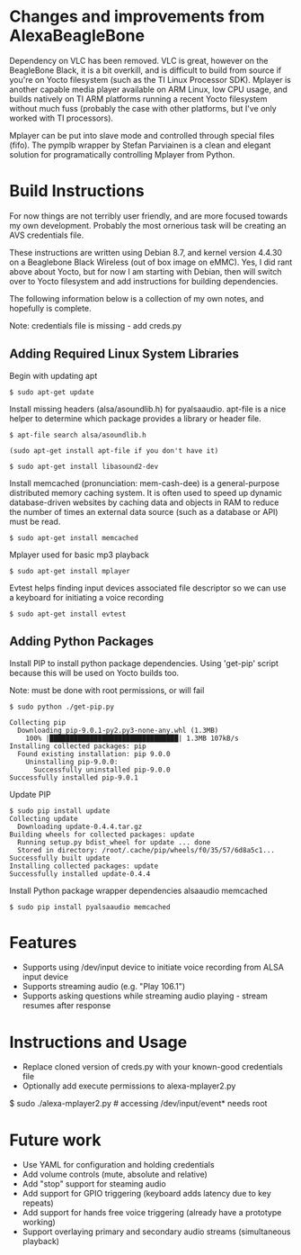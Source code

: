 Changes and improvements from AlexaBeagleBone
=============================================

Dependency on VLC has been removed.  VLC is great, however on the BeagleBone
Black, it is a bit overkill, and is difficult to build from source if you're on
Yocto filesystem (such as the TI Linux Processor SDK).  Mplayer is another
capable media player available on ARM Linux, low CPU usage, and builds natively
on TI ARM platforms running a recent Yocto filesystem without much fuss
(probably the case with other platforms, but I've only worked with TI
processors).

Mplayer can be put into slave mode and controlled through special files (fifo).
The pymplb wrapper by Stefan Parviainen is a clean and elegant solution for
programatically controlling Mplayer from Python.

Build Instructions
==================

For now things are not terribly user friendly, and are more focused towards my
own development.  Probably the most ornerious task will be creating an AVS
credentials file.

These instructions are written using Debian 8.7, and kernel version 4.4.30
on a Beaglebone Black Wireless (out of box image on eMMC).  Yes, I did rant
above about Yocto, but for now I am starting with Debian, then will switch
over to Yocto filesystem and add instructions for building dependencies.

The following information below is a collection of my own notes, and hopefully
is complete.

Note: credentials file is missing - add creds.py

Adding Required Linux System Libraries
--------------------------------------

Begin with updating apt

    $ sudo apt-get update

Install missing headers (alsa/asoundlib.h) for pyalsaaudio.  apt-file is
a nice helper to determine which package provides a library or header file.

    $ apt-file search alsa/asoundlib.h

    (sudo apt-get install apt-file if you don't have it)

    $ sudo apt-get install libasound2-dev

Install memcached (pronunciation: mem-cash-dee) is a general-purpose distributed
memory caching system. It is often used to speed up dynamic database-driven
websites by caching data and objects in RAM to reduce the number of times an
external data source (such as a database or API) must be read.

    $ sudo apt-get install memcached

Mplayer used for basic mp3 playback

    $ sudo apt-get install mplayer

Evtest helps finding input devices associated file descriptor so we can use a
keyboard for initiating a voice recording

    $ sudo apt-get install evtest

Adding Python Packages
----------------------

Install PIP to install python package dependencies.  Using 'get-pip' script
because this will be used on Yocto builds too.

Note: must be done with root permissions, or will fail


    $ sudo python ./get-pip.py

    Collecting pip
      Downloading pip-9.0.1-py2.py3-none-any.whl (1.3MB)
        100% |████████████████████████████████| 1.3MB 107kB/s 
    Installing collected packages: pip
      Found existing installation: pip 9.0.0
        Uninstalling pip-9.0.0:
          Successfully uninstalled pip-9.0.0
    Successfully installed pip-9.0.1
    
Update PIP

    $ sudo pip install update
    Collecting update
      Downloading update-0.4.4.tar.gz
    Building wheels for collected packages: update
      Running setup.py bdist_wheel for update ... done
      Stored in directory: /root/.cache/pip/wheels/f0/35/57/6d8a5c1...
    Successfully built update
    Installing collected packages: update
    Successfully installed update-0.4.4



Install Python package wrapper dependencies
    alsaaudio
    memcached

    $ sudo pip install pyalsaaudio memcached

Features
========

* Supports using /dev/input device to initiate voice recording from ALSA input device
* Supports streaming audio (e.g. "Play 106.1")
* Supports asking questions while streaming audio playing - stream resumes after response

Instructions and Usage
======================

* Replace cloned version of creds.py with your known-good credentials file
* Optionally add execute permissions to alexa-mplayer2.py

$ sudo ./alexa-mplayer2.py   # accessing /dev/input/event* needs root

Future work
===========

* Use YAML for configuration and holding credentials
* Add volume controls (mute, absolute and relative)
* Add "stop" support for steaming audio
* Add support for GPIO triggering (keyboard adds latency due to key repeats)
* Add support for hands free voice triggering (already have a prototype working)
* Support overlaying primary and secondary audio streams (simultaneous playback)
